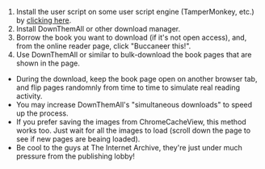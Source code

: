 1. Install the user script on some user script engine (TamperMonkey, etc.) by [clicking here](https://github.com/isra00/buccaneer/raw/main/Buccaneer.user.js).
2. Install DownThemAll or other download manager.
3. Borrow the book you want to download (if it's not open access), and, from the online reader page, click "Buccaneer this!".
4. Use DownThemAll or similar to bulk-download the book pages that are shown in the page.

 - During the download, keep the book page open on another browser tab, and flip pages randomnly from time to time to simulate real reading activity.
 - You may increase DownThemAll's "simultaneous downloads" to speed up the process.
 - If you prefer saving the images from ChromeCacheView, this method works too. Just wait for all the images to load (scroll down the page to see if new pages are beaing loaded).
 - Be cool to the guys at The Internet Archive, they're just under much pressure from the publishing lobby!
